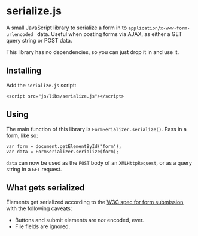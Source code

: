 serialize.js
============

A small JavaScript library to serialize a form in to
`application/x-www-form-urlencoded ` data.
Useful when posting forms via AJAX, as either a GET query string or POST data.

This library has no dependencies, so you can just drop it in and use it.

Installing
----------

Add the `serialize.js` script:

	<script src="js/libs/serialize.js"></script>

Using
-----

The main function of this library is `FormSerializer.serialize()`.
Pass in a form, like so:

	var form = document.getElementById('form');
	var data = FormSerializer.serialize(form);

`data` can now be used as the `POST` body of an `XMLHttpRequest`,
or as a query string in a `GET` request.

What gets serialized
--------------------

Elements get serialized according to the [W3C spec for form submission][w3c],
with the following caveats:

* Buttons and submit elements are *not* encoded, ever.
* File fields are ignored.

[w3c]: http://www.w3.org/TR/html401/interact/forms.html#successful-controls
